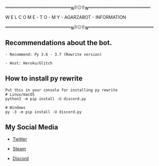 ═════════════════════ஜ۩۞۩ஜ════════════════════

 W E L C O M E - T O - M Y - AGARZABOT - INFORMATION

═════════════════════ஜ۩۞۩ஜ═════════════════════

## Recommendations about the bot.
```
- Recommend: Py 3.6 - 3.7 (Rewrite version)

- Host: Heroku/Glitch 
```

## How to install py rewrite 
``` 
Put this in your console for installing py rewrite
# Linux/macOS
python3 -m pip install -U discord.py

# Windows
py -3 -m pip install -U discord.py
```


## My Social Media

- [Twitter](https://twitter.com/adrian_bhx)

- [Steam](https://steamcommunity.com/id/ccsslover)

- [Discord](https://discord.bio/p/poundscoin)
